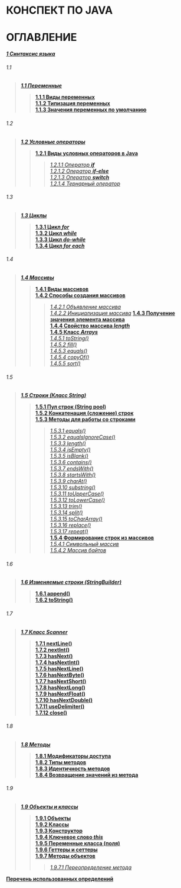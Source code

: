 # **КОНСПЕКТ ПО JAVA**

# ОГЛАВЛЕНИЕ

[***1 Синтаксис языка***](/conspect/1.md/#1-синтаксис-языка)

###### 1.1

>[***1.1 Переменные***](/conspect/1.md/#11-переменные)
>> [**1.1.1 Виды переменных**](/conspect/1.md/#111-виды-переменных)  
>> [**1.1.2 Типизация переменных**](/conspect/1.md/#112-типизация-переменных)  
>> [**1.1.3 Значения переменных по умолчанию**](/conspect/1.md/#113-значения-переменных-по-умолчанию)

###### 1.2

>[***1.2 Условные операторы***](/conspect/1.md/#12-условные-операторы)
>> [**1.2.1 Виды условных операторов в Java**](/conspect/1.md/#121-виды-условных-операторов-в-java)  
>>> [_1.2.1.1 Оператор ***if***_](/conspect/1.md/#1211-оператор-if)  
>>> [_1.2.1.2 Оператор ***if-else***_](/conspect/1.md/#1212-оператор-if-else)  
>>> [_1.2.1.3 Оператор ***switch***_](/conspect/1.md/#1213-оператор-switch)  
>>> [_1.2.1.4 Тернарный оператор_](/conspect/1.md/#1214-тернарный-оператор)

###### 1.3

> [***1.3 Циклы***](/conspect/1.md/#13-циклы)
>> [**1.3.1 Цикл _for_**](/conspect/1.md/#131-цикл-for)  
>> [**1.3.2 Цикл _while_**](/conspect/1.md/#132-цикл-while)  
>> [**1.3.3 Цикл _do-while_**](/conspect/1.md/#133-цикл-do-while)  
>> [**1.3.4 Цикл _for each_**](/conspect/1.md/#134-цикл-for-each)

###### 1.4

> [***1.4 Массивы***](/conspect/1.md/#14-массивы)
>> [**1.4.1 Виды массивов**](/conspect/1.md/#141-виды-массивов)  
>> [**1.4.2 Способы создания массивов**](/conspect/1.md/#142-способы-создания-массивов)  
>>> [_1.4.2.1 Объявление массива_](/conspect/1.md/#1421-объявление-массива)  
>>> [_1.4.2.2 Инициализация массива_](/conspect/1.md/#1422-инициализация-массива)
>> [**1.4.3 Получение значения элемента массива**](/conspect/1.md/#143-получение-значения-элемента-массива)  
>> [**1.4.4 Свойство массива _length_**](/conspect/1.md/#144-свойство-массива-length)  
>> [**1.4.5 Класс _Arrays_**](/conspect/1.md/#145-класс-arrays)  
>>> [_1.4.5.1 toString()_](/conspect/1.md/#1451-tostring)  
>>> [_1.4.5.2 fill()_](/conspect/1.md/#1452-fill)  
>>> [_1.4.5.3 equals()_](/conspect/1.md/#1453-equals)  
>>> [_1.4.5.4 copyOf()_](/conspect/1.md/#1454-copyof)  
>>> [_1.4.5.5 sort()_](/conspect/1.md/#1455-sort)

###### 1.5

> [***1.5 Строки (Класс String)***](/conspect/1.md/#15-строки-класс-string)
>> [**1.5.1 Пул строк (String pool)**](/conspect/1.md/#151-пул-строк-string-pool)  
>> [**1.5.2 Конкатенация (сложение) строк**](/conspect/1.md/#152-конкатенация-сложение-строк)  
>> [**1.5.3 Методы для работы со строками**](/conspect/1.md/#153-методы-для-работы-со-строками)  
>>> [_1.5.3.1 equals()_](/conspect/1.md/#1531-equals)  
>>> [_1.5.3.2 equalsIgnoreCase()_](/conspect/1.md/#1532-equalsignorecase)  
>>> [_1.5.3.3 length()_](/conspect/1.md/#1533-length)  
>>> [_1.5.3.4 isEmpty()_](/conspect/1.md/#1534-isempty)  
>>> [_1.5.3.5 isBlank()_](/conspect/1.md/#1535-isblank)  
>>> [_1.5.3.6 contains()_](/conspect/1.md/#1536-contains)  
>>> [_1.5.3.7 endsWith()_](/conspect/1.md/#1537-endswith)  
>>> [_1.5.3.8 startsWith()_](/conspect/1.md/#1538-startswith)  
>>> [_1.5.3.9 charAt()_](/conspect/1.md/#1539-charat)  
>>> [_1.5.3.10 substring()_](/conspect/1.md/#15310-substring)  
>>> [_1.5.3.11 toUpperCase()_](/conspect/1.md/#15311-touppercase)  
>>> [_1.5.3.12 toLowerCase()_](/conspect/1.md/#15312-tolowercase)  
>>> [_1.5.3.13 trim()_](/conspect/1.md/#15313-trim)  
>>> [_1.5.3.14 split()_](/conspect/1.md/#15314-split)  
>>> [_1.5.3.15 toCharArray()_](/conspect/1.md/#15315-tochararray)  
>>> [_1.5.3.16 replace()_](/conspect/1.md/#15316-replace)  
>>> [_1.5.3.17 repeat()_](/conspect/1.md/#15317-repeat)  
>> [**1.5.4 Формирование строк из массивов**](/conspect/1.md/#154-формирование-строк-из-массивов)  
>>> [_1.5.4.1 Символьный массив_](/conspect/1.md/#1541-символьный-массив)  
>>> [_1.5.4.2 Массив байтов_](/conspect/1.md/#1542-массив-байтов)

###### 1.6

> [***1.6 Изменяемые строки (StringBuilder)***](/conspect/1.md/#16-изменяемые-строки-stringbuilder)
>> [**1.6.1 append()**](/conspect/1.md/#161-append)  
>> [**1.6.2 toString()**](/conspect/1.md/#162-tostring)

###### 1.7

> [***1.7 Класс Scanner***](/conspect/1.md/#17-класс-scanner)
>> [**1.7.1 nextLine()**](/conspect/1.md/#171-nextline)  
>> [**1.7.2 nextInt()**](/conspect/1.md/#172-nextint)  
>> [**1.7.3 hasNext()**](/conspect/1.md/#173-hasnext)  
>> [**1.7.4 hasNextInt()**](/conspect/1.md/#174-hasnextint)  
>> [**1.7.5 hasNextLine()**](/conspect/1.md/#175-hasnextline)  
>> [**1.7.6 hasNextByte()**](/conspect/1.md/#176-hasnextbyte)  
>> [**1.7.7 hasNextShort()**](/conspect/1.md/#177-hasnextshort)  
>> [**1.7.8 hasNextLong()**](/conspect/1.md/#178-hasnextlong)  
>> [**1.7.9 hasNextFloat()**](/conspect/1.md/#179-hasnextfloat)  
>> [**1.7.10 hasNextDouble()**](/conspect/1.md/#1710-hasnextdouble)  
>> [**1.7.11 useDelimiter()**](/conspect/1.md/#1711-usedelimiter)  
>> [**1.7.12 close()**](/conspect/1.md/#1712-close)

###### 1.8

> [***1.8 Методы***](/conspect/1.md/#18-методы)
>> [**1.8.1 Модификаторы доступа**](/conspect/1.md/#181-модификаторы-доступа)  
>> [**1.8.2 Типы методов**](/conspect/1.md/#182-типы-методов)  
>> [**1.8.3 Идентичность методов**](/conspect/1.md/#183-идентичность-методов)  
>> [**1.8.4 Возвращение значений из метода**](/conspect/1.md/#184-возвращение-значений-из-метода)

###### 1.9

> [***1.9 Объекты и классы***](/conspect/1.md/#19-объекты-и-классы)
>> [**1.9.1 Объекты**](/conspect/1.md/#191-объекты)  
>> [**1.9.2 Классы**](/conspect/1.md/#192-классы)  
>> [**1.9.3 Конструктор**](/conspect/1.md/#193-конструктор)  
>> [**1.9.4 Ключевое слово _this_**](/conspect/1.md/#194-ключевое-слово-this)  
>> [**1.9.5 Переменные класса (поля)**](/conspect/1.md/#195-переменные-класса-поля)  
>> [**1.9.6 Геттеры и сеттеры**](/conspect/1.md/#196-геттеры-и-сеттеры)  
>> [**1.9.7 Методы объектов**](/conspect/1.md/#197-методы-объектов)  
>>> [_1.9.7.1 Переопределение метода_](/conspect/1.md/#1971-переопределение-метода)  
>>> 

[**Перечень использованных определений**](/conspect/definitions.md/#перечень-использованных-определений)